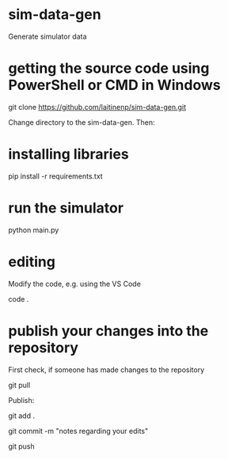 # sim-data-gen
Generate simulator data

# getting the source code using PowerShell or CMD in Windows
git clone https://github.com/laitinenp/sim-data-gen.git

Change directory to the sim-data-gen. Then:

# installing libraries
pip install -r requirements.txt

# run the simulator
python main.py

# editing
Modify the code, e.g. using the VS Code

code .

# publish your changes into the repository
First check, if someone has made changes to the repository

git pull

Publish:

git add .

git commit -m "notes regarding your edits"

git push
